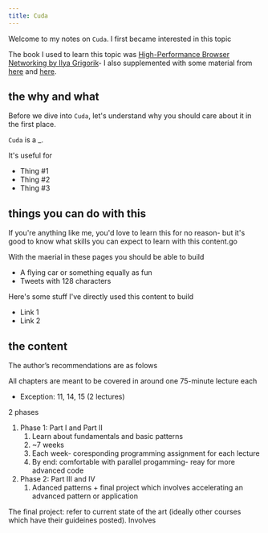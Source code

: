 ```yaml
---
title: Cuda
---
```


Welcome to my notes on `Cuda`. I first became interested in this topic 

The book I used to learn this topic was [High-Performance Browser Networking by Ilya Grigorik]()- I also supplemented with some material from [here]() and [here]().

## the why and what

Before we dive into `Cuda`, let's understand why you should care about it in the first place.

`Cuda` is a _.

It's useful for 
- Thing #1
- Thing #2
- Thing #3

## things you can do with this

If you're anything like me, you'd love to learn this for no reason- but it's good to know what skills you can expect to learn with this content.go

With the maerial in these pages you should be able to build
- A flying car or something equally as fun
- Tweets with 128 characters

Here's some stuff I've directly used this content to build
- Link 1
- Link 2


## the content


The author’s recommendations are as folows

All chapters are meant to be covered in around one 75-minute lecture each
- Exception: 11, 14, 15 (2 lectures)

2 phases
1. Phase 1: Part I and Part II
	1. Learn about fundamentals and basic patterns
	2. ~7 weeks
	3. Each week- coresponding programming assignment for each lecture
	4. By end: comfortable with parallel progamming- reay for more advanced code
2. Phase 2: Part III and IV
	1. Adanced patterns + final project which involves accelerating an advanced pattern or application


The final project: refer to current state of the art (ideally other courses which have their guideines posted). Involves

